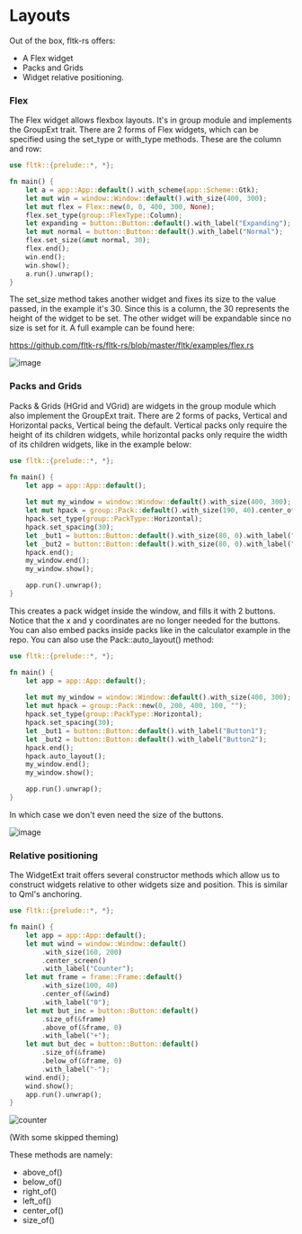# Layouts

Out of the box, fltk-rs offers:
- A Flex widget
- Packs and Grids
- Widget relative positioning.

### Flex
The Flex widget allows flexbox layouts. It's in group module and implements the GroupExt trait. There are 2 forms of Flex widgets, which can be specified using the set_type or with_type methods. These are the column and row:
```rust
use fltk::{prelude::*, *};

fn main() {
    let a = app::App::default().with_scheme(app::Scheme::Gtk);
    let mut win = window::Window::default().with_size(400, 300);
    let mut flex = Flex::new(0, 0, 400, 300, None);
    flex.set_type(group::FlexType::Column);
    let expanding = button::Button::default().with_label("Expanding");
    let mut normal = button::Button::default().with_label("Normal");
    flex.set_size(&mut normal, 30);
    flex.end();
    win.end();
    win.show();
    a.run().unwrap();
}
```
The set_size method takes another widget and fixes its size to the value passed, in the example it's 30. Since this is a column, the 30 represents the height of the widget to be set.
The other widget will be expandable since no size is set for it. A full example can be found here:

https://github.com/fltk-rs/fltk-rs/blob/master/fltk/examples/flex.rs

![image](https://github.com/osen/FL_Flex/raw/main/doc/login.png)

### Packs and Grids
Packs & Grids (HGrid and VGrid) are widgets in the group module which also implement the GroupExt trait. There are 2 forms of packs, Vertical and Horizontal packs, Vertical being the default. Vertical packs only require the height of its children widgets, while horizontal packs only require the width of its children widgets, like in the example below:
```rust
use fltk::{prelude::*, *};

fn main() {
    let app = app::App::default();
    
    let mut my_window = window::Window::default().with_size(400, 300);
    let mut hpack = group::Pack::default().with_size(190, 40).center_of(&my_window);
    hpack.set_type(group::PackType::Horizontal);
    hpack.set_spacing(30);
    let _but1 = button::Button::default().with_size(80, 0).with_label("Button1");
    let _but2 = button::Button::default().with_size(80, 0).with_label("Button2");
    hpack.end();
    my_window.end();
    my_window.show();

    app.run().unwrap();
}
```
This creates a pack widget inside the window, and fills it with 2 buttons. Notice that the x and y coordinates are no longer needed for the buttons. You can also embed packs inside packs like in the calculator example in the repo. 
You can also use the Pack::auto_layout() method:
```rust
use fltk::{prelude::*, *};

fn main() {
    let app = app::App::default();
    
    let mut my_window = window::Window::default().with_size(400, 300);
    let mut hpack = group::Pack::new(0, 200, 400, 100, "");
    hpack.set_type(group::PackType::Horizontal);
    hpack.set_spacing(30);
    let _but1 = button::Button::default().with_label("Button1");
    let _but2 = button::Button::default().with_label("Button2");
    hpack.end();
    hpack.auto_layout();
    my_window.end();
    my_window.show();

    app.run().unwrap();
}
```
In which case we don't even need the size of the buttons.

![image](https://user-images.githubusercontent.com/37966791/100937983-ef8bf400-3504-11eb-9da1-09c5ac1aade4.png)

### Relative positioning
The WidgetExt trait offers several constructor methods which allow us to construct widgets relative to other widgets size and position. This is similar to Qml's anchoring.
```rust
use fltk::{prelude::*, *};

fn main() {
    let app = app::App::default();
    let mut wind = window::Window::default()
        .with_size(160, 200)
        .center_screen()
        .with_label("Counter");
    let mut frame = frame::Frame::default()
        .with_size(100, 40)
        .center_of(&wind)
        .with_label("0");
    let mut but_inc = button::Button::default()
        .size_of(&frame)
        .above_of(&frame, 0)
        .with_label("+");
    let mut but_dec = button::Button::default()
        .size_of(&frame)
        .below_of(&frame, 0)
        .with_label("-");
    wind.end();
    wind.show();
    app.run().unwrap();
}
```

![counter](https://github.com/MoAlyousef/fltk-rs/blob/master/screenshots/counter.jpg)

(With some skipped theming)

These methods are namely:
- above_of()
- below_of()
- right_of()
- left_of()
- center_of()
- size_of()